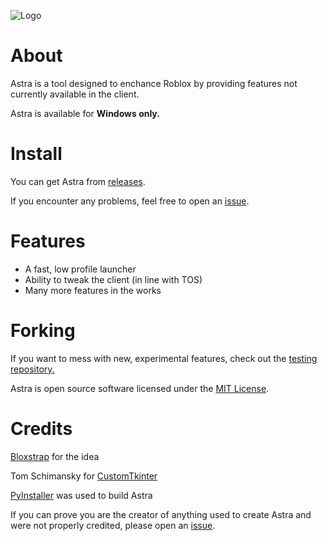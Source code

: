 ![Logo](https://github.com/user-attachments/assets/1ebee399-1192-4062-8823-55e7cd60c2e7)


# About

Astra is a tool designed to enchance Roblox by providing features not currently available in the client.

Astra is available for **Windows only.**

# Install

You can get Astra from [releases](https://github.com/itstheguy4873/Astra/releases).

If you encounter any problems, feel free to open an [issue](https://github.com/itstheguy4873/Astra/issues).

# Features

* A fast, low profile launcher
* Ability to tweak the client (in line with TOS)
* Many more features in the works

# Forking

If you want to mess with new, experimental features, check out the [testing repository.](https://github.com/itstheguy4873/Astra-Test)

Astra is open source software licensed under the [MIT License](https://github.com/itstheguy4873/Astra/blob/main/LICENSE).

# Credits

[Bloxstrap](https://github.com/bloxstraplabs/bloxstrap/) for the idea

Tom Schimansky for [CustomTkinter](https://github.com/TomSchimansky/CustomTkinter)

[PyInstaller](https://pyinstaller.org/) was used to build Astra

If you can prove you are the creator of anything used to create Astra and were not properly credited, please open an [issue](https://github.com/itstheguy4873/restrap/issues).

